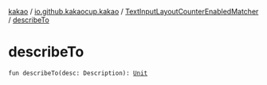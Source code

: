 [kakao](../../index.md) / [io.github.kakaocup.kakao](../index.md) / [TextInputLayoutCounterEnabledMatcher](index.md) / [describeTo](./describe-to.md)

# describeTo

`fun describeTo(desc: Description): `[`Unit`](https://kotlinlang.org/api/latest/jvm/stdlib/kotlin/-unit/index.html)
